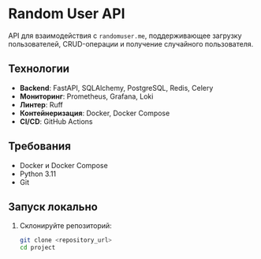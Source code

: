 # Random User API

API для взаимодействия с `randomuser.me`, поддерживающее загрузку пользователей, CRUD-операции и получение случайного
пользователя.

## Технологии

- **Backend**: FastAPI, SQLAlchemy, PostgreSQL, Redis, Celery
- **Мониторинг**: Prometheus, Grafana, Loki
- **Линтер**: Ruff
- **Контейнеризация**: Docker, Docker Compose
- **CI/CD**: GitHub Actions

## Требования

- Docker и Docker Compose
- Python 3.11
- Git

## Запуск локально

1. Склонируйте репозиторий:
   ```bash
   git clone <repository_url>
   cd project